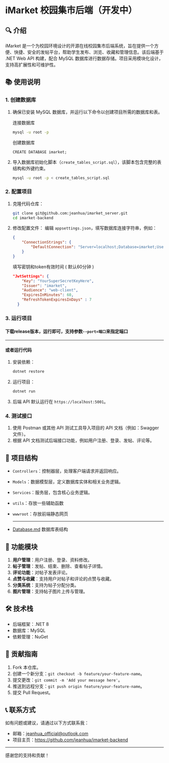 # iMarket 校园集市后端（开发中）

## 🔍 介绍

iMarket 是一个为校园环境设计的开源在线校园集市后端系统，旨在提供一个方便、快捷、安全的发帖平台，帮助学生发布、浏览、收藏和管理信息。该后端基于 .NET Web API 构建，配合 MySQL 数据库进行数据存储。项目采用模块化设计，支持高扩展性和可维护性。

## 📚 使用说明

### 1. 创建数据库

1. 确保已安装 MySQL 数据库，并运行以下命令以创建项目所需的数据库和表。

   连接数据库

   ```bash
   mysql -u root -p
   ```

   创建数据库

   ```
   CREATE DATABASE imarket;
   ```

   

2. 导入数据库初始化脚本（`create_tables_script.sql`），该脚本包含完整的表结构和外键约束。

   ```bash
   mysql -u root -p < create_tables_script.sql
   ```

### 2. 配置项目

1. 克隆代码仓库：
   ```bash
   git clone git@github.com:jeanhua/imarket_server.git
   cd imarket-backend
   ```

2. 修改配置文件：
   编辑 `appsettings.json`，填写数据库连接字符串，例如：
   ```json
   {
       "ConnectionStrings": {
           "DefaultConnection": "Server=localhost;Database=imarket;User=root;Password=yourPassword;"
       }
   }
   ```
   
   填写密钥和token有效时间 ( 默认60分钟 )
   
   ```json
   "JwtSettings": {
       "Key": "YourSuperSecretKeyHere",
       "Issuer": "imarket",
       "Audience": "web-client",
       "ExpiresInMinutes": 60,
       "RefreshTokenExpiresInDays" : 7
     }
   ```
   
   

### 3. 运行项目

#### 下载release版本，运行即可，支持参数`--port=端口`来指定端口

---

#### 或者运行代码

1. 安装依赖：
   ```bash
   dotnet restore
   ```

2. 运行项目：
   ```bash
   dotnet run
   ```

3. 后端 API 默认运行在 `https://localhost:5001`。

### 4. 测试接口

1. 使用 Postman 或其他 API 测试工具导入项目的 API 文档（例如：Swagger 文件）。
2. 根据 API 文档测试后端接口功能，例如用户注册、登录、发帖、评论等。

## 📂 项目结构

- `Controllers`：控制器层，处理客户端请求并返回响应。

- `Models`：数据模型层，定义数据库实体和相关业务逻辑。

- `Services`：服务层，包含核心业务逻辑。

- `utils`：存放一些辅助函数

- `wwwroot`：存放前端静态网页

  ---

- [Database.md](./Database.md) 数据库表结构

## 🌟 功能模块

1. **用户管理**：用户注册、登录、资料修改。
2. **帖子管理**：发帖、结束、删除、查看帖子详情。
3. **评论功能**：对帖子发表评论。
4. **点赞与收藏**：支持用户对帖子和评论的点赞与收藏。
5. **分类系统**：支持为帖子分配分类。
6. **图片管理**：支持帖子图片上传与管理。

## 🛠️ 技术栈

- 后端框架：.NET 8
- 数据库：MySQL
- 依赖管理：NuGet

## 📝 贡献指南

1. Fork 本仓库。
2. 创建一个新分支：`git checkout -b feature/your-feature-name`。
3. 提交更改：`git commit -m 'Add your message here'`。
4. 推送到远程分支：`git push origin feature/your-feature-name`。
5. 提交 Pull Request。

## 📞 联系方式

如有问题或建议，请通过以下方式联系我：

- 邮箱：jeanhua_official@outlook.com
- 项目主页：https://github.com/jeanhua/imarket-backend

---
感谢您的支持和贡献！